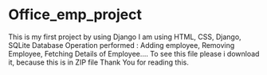 # Office_emp_project
This is my first project by using Django
I am using HTML, CSS, Django, SQLite Database 
Operation performed : Adding employee, Removing Employee, Fetching Details of Employee....
To see this file please i download it, because this is in ZIP file 
Thank You for reading this.

